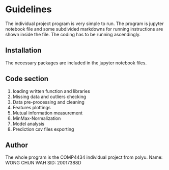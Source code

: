 # Guidelines
The individual project program is very simple to run.
The program is jupyter notebook file and some subdivided markdowns for running instructions are shown inside the file.
The coding has to be running ascendingly.

## Installation

The necessary packages are included in the jupyter notebook files.


## Code section

1. loading written function and libraries
2. Missing data and outliers checking
3. Data pre-processing and cleaning
4. Features plottings
5. Mutual information measurement
6. MinMax-Normalization
7. Model analysis
8. Prediction csv files exporting

## Author
The whole program is the COMP4434 individual project from polyu.
Name: WONG CHUN WAH
SID: 20017388D

